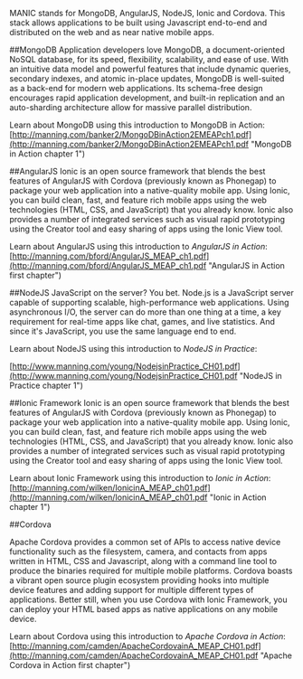 MANIC stands for MongoDB, AngularJS, NodeJS, Ionic and Cordova. This stack allows applications to be built using Javascript end-to-end and distributed on the web and as near native mobile apps.

##MongoDB
Application developers love MongoDB, a document-oriented NoSQL database, for its speed, flexibility, scalability, and ease of use. With an intuitive data model and powerful features that include dynamic queries, secondary indexes, and atomic in-place updates, MongoDB is well-suited as a back-end for modern web applications. Its schema-free design encourages rapid application development, and built-in replication and an auto-sharding architecture allow for massive parallel distribution.

Learn about MongoDB using this introduction to MongoDB in Action: [http://manning.com/banker2/MongoDBinAction2EMEAPch1.pdf](http://manning.com/banker2/MongoDBinAction2EMEAPch1.pdf "MongoDB in Action chapter 1")

##AngularJS
Ionic is an open source framework that blends the best features of AngularJS with Cordova (previously known as Phonegap) to package your web application into a native-quality mobile app. Using Ionic, you can build clean, fast, and feature rich mobile apps using the web technologies (HTML, CSS, and JavaScript) that you already know. Ionic also provides a number of integrated services such as visual rapid prototyping using the Creator tool and easy sharing of apps using the Ionic View tool.

Learn about AngularJS using this introduction to *AngularJS in Action*: [http://manning.com/bford/AngularJS_MEAP_ch1.pdf](http://manning.com/bford/AngularJS_MEAP_ch1.pdf "AngularJS in Action first chapter")

##NodeJS
JavaScript on the server? You bet. Node.js is a JavaScript server capable of supporting scalable, high-performance web applications. Using asynchronous I/O, the server can do more than one thing at a time, a key requirement for real-time apps like chat, games, and live statistics. And since it's JavaScript, you use the same language end to end.

Learn about NodeJS using this introduction to *NodeJS in Practice*:

[http://www.manning.com/young/NodejsinPractice_CH01.pdf](http://www.manning.com/young/NodejsinPractice_CH01.pdf "NodeJS in Practice chapter 1")

##Ionic Framework
Ionic is an open source framework that blends the best features of AngularJS with Cordova (previously known as Phonegap) to package your web application into a native-quality mobile app. Using Ionic, you can build clean, fast, and feature rich mobile apps using the web technologies (HTML, CSS, and JavaScript) that you already know. Ionic also provides a number of integrated services such as visual rapid prototyping using the Creator tool and easy sharing of apps using the Ionic View tool.

Learn about Ionic Framework using this introduction to *Ionic in Action*:
[http://manning.com/wilken/IonicinA_MEAP_ch01.pdf](http://manning.com/wilken/IonicinA_MEAP_ch01.pdf "Ionic in Action chapter 1")

##Cordova

Apache Cordova provides a common set of APIs to access native device functionality such as the filesystem, camera, and contacts from apps written in HTML, CSS and Javascript, along with a command line tool to produce the binaries required for multiple mobile platforms. Cordova boasts a vibrant open source plugin ecosystem providing hooks into multiple device features and adding support for multiple different types of applications. Better still, when you use Cordova with Ionic Framework, you can deploy your HTML based apps as native applications on any mobile device.

Learn about Cordova using this introduction to *Apache Cordova in Action*: [http://manning.com/camden/ApacheCordovainA_MEAP_CH01.pdf](http://manning.com/camden/ApacheCordovainA_MEAP_CH01.pdf "Apache Cordova in Action first chapter")